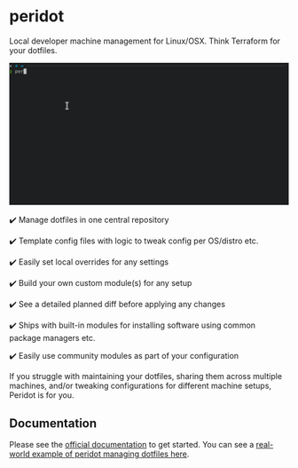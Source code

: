 # peridot

Local developer machine management for Linux/OSX. Think Terraform for your dotfiles.

![demo](demo.gif)

:heavy_check_mark: Manage dotfiles in one central repository

:heavy_check_mark: Template config files with logic to tweak config per OS/distro etc.

:heavy_check_mark: Easily set local overrides for any settings

:heavy_check_mark: Build your own custom module(s) for any setup

:heavy_check_mark: See a detailed planned diff before applying any changes

:heavy_check_mark: Ships with built-in modules for installing software using common package managers etc.

:heavy_check_mark: Easily use community modules as part of your configuration

If you struggle with maintaining your dotfiles, sharing them across multiple machines, and/or tweaking configurations for different machine setups, Peridot is for you.

## Documentation

Please see the [official documentation](https://www.liam-galvin.co.uk/peridot/guide) to get started. You can see a [real-world example of peridot managing dotfiles here](https://github.com/liamg/peridot-config).
